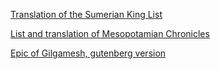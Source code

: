 [Translation of the Sumerian King List](https://www.livius.org/sources/content/anet/266-the-sumerian-king-list/)

[List and translation of Mesopotamian Chronicles](https://www.livius.org/sources/about/mesopotamian-chronicles/)

[Epic of Gilgamesh, gutenberg version](https://www.gutenberg.org/cache/epub/11000/pg11000-images.html)

